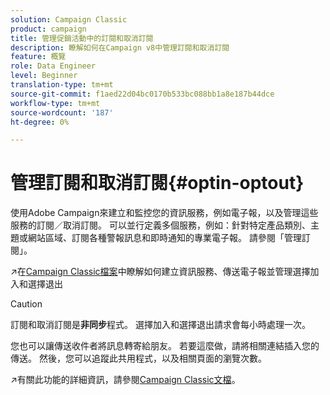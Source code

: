 ```yaml
---
solution: Campaign Classic
product: campaign
title: 管理促銷活動中的訂閱和取消訂閱
description: 瞭解如何在Campaign v8中管理訂閱和取消訂閱
feature: 概覽
role: Data Engineer
level: Beginner
translation-type: tm+mt
source-git-commit: f1aed22d04bc0170b533bc088bb1a8e187b44dce
workflow-type: tm+mt
source-wordcount: '187'
ht-degree: 0%

---
```


# 管理訂閱和取消訂閱{#optin-optout}

使用Adobe Campaign來建立和監控您的資訊服務，例如電子報，以及管理這些服務的訂閱／取消訂閱。 可以並行定義多個服務，例如：針對特定產品類別、主題或網站區域、訂閱各種警報訊息和即時通知的專業電子報。 請參閱「管理訂閱」。

:arrow_upper_right:在[Campaign Classic檔案](https://experienceleague.adobe.com/docs/campaign-classic/using/sending-messages/subscriptions-and-referrals/managing-subscriptions.html)中瞭解如何建立資訊服務、傳送電子報並管理選擇加入和選擇退出

>[!CAUTION]
>
>訂閱和取消訂閱是&#x200B;**非同步**&#x200B;程式。 選擇加入和選擇退出請求會每小時處理一次。

您也可以讓傳送收件者將訊息轉寄給朋友。 若要這麼做，請將相關連結插入您的傳送。 然後，您可以追蹤此共用程式，以及相關頁面的瀏覽次數。

:arrow_upper_right:有關此功能的詳細資訊，請參閱[Campaign Classic文檔](https://experienceleague.adobe.com/docs/campaign-classic/using/sending-messages/subscriptions-and-referrals/viral-and-social-marketing.html?lang=en#viral-marketing--forward-to-a-friend)。